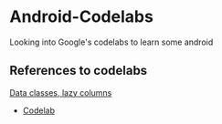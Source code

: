 # Android-Codelabs
Looking into Google's codelabs to learn some android

## References to codelabs
[Data classes, lazy columns](https://github.com/hanpm/Android-Codelabs/blob/main/basic-android-kotlin-compose-training-affirmations-starter/app/src/main/java/com/example/affirmations/MainActivity.kt)
- [Codelab](https://developer.android.com/codelabs/basic-android-kotlin-compose-training-add-scrollable-list?continue=https%3A%2F%2Fdeveloper.android.com%2Fcourses%2Fpathways%2Fandroid-basics-compose-unit-3-pathway-2%23codelab-https%3A%2F%2Fdeveloper.android.com%2Fcodelabs%2Fbasic-android-kotlin-compose-training-add-scrollable-list#0)
